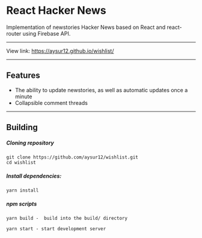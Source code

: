 # React Hacker News

Implementation of newstories Hacker News based on React and react-router using Firebase API.
___
View link: https://aysur12.github.io/wishlist/

___
## Features
  + The ability to update newstories, as well as automatic updates once a minute
  + Collapsible comment threads
___
## Building
##### Сloning repository
```
git clone https://github.com/aysur12/wishlist.git
cd wishlist
```
##### Install dependencies:
```
yarn install
```
##### npm scripts
```
yarn build -  build into the build/ directory
```
```
yarn start - start development server
```